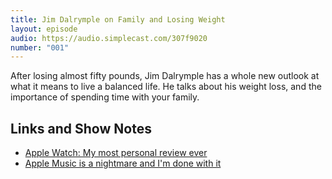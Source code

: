 ```yaml
---
title: Jim Dalrymple on Family and Losing Weight
layout: episode
audio: https://audio.simplecast.com/307f9020
number: "001"
---
```


After losing almost fifty pounds, Jim Dalrymple has a whole new outlook at what it means to live a balanced life. He talks about his weight loss, and the importance of spending time with your family.

## Links and Show Notes

- [Apple Watch: My most personal review ever](http://www.loopinsight.com/2015/06/16/apple-watch-my-most-personal-review-ever/)
- [Apple Music is a nightmare and I'm done with it](http://www.loopinsight.com/2015/07/22/apple-music-is-a-nightmare-and-im-done-with-it/)
